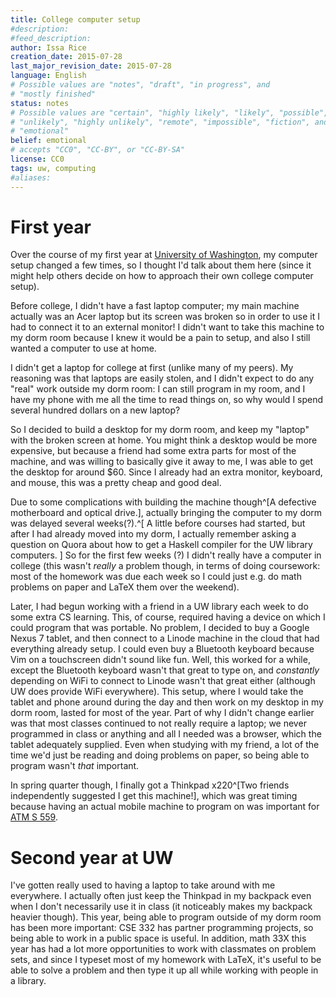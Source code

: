 ```yaml
---
title: College computer setup
#description: 
#feed_description: 
author: Issa Rice
creation_date: 2015-07-28
last_major_revision_date: 2015-07-28
language: English
# Possible values are "notes", "draft", "in progress", and
# "mostly finished"
status: notes
# Possible values are "certain", "highly likely", "likely", "possible",
# "unlikely", "highly unlikely", "remote", "impossible", "fiction", and
# "emotional"
belief: emotional
# accepts "CC0", "CC-BY", or "CC-BY-SA"
license: CC0
tags: uw, computing
#aliases: 
---
```


<!--- lol, bad writing ahead! proceed with caution -->

# First year

Over the course of my first year at [University of Washington](), my computer setup changed a few times, so I thought I'd talk about them here (since it might help others decide on how to approach their own college computer setup).

Before college, I didn't have a fast laptop computer; my main machine actually was an Acer laptop but its screen was broken so in order to use it I had to connect it to an external monitor! I didn't want to take this machine to my dorm room because I knew it would be a pain to setup, and also I still wanted a computer to use at home.

I didn't get a laptop for college at first (unlike many of my peers). My reasoning was that laptops are easily stolen, and I didn't expect to do any "real" work outside my dorm room: I can still program in my room, and I have my phone with me all the time to read things on, so why would I spend several hundred dollars on a new laptop?

So I decided to build a desktop for my dorm room, and keep my "laptop" with the broken screen at home.
You might think a desktop would be more expensive, but because a friend had some extra parts for most of the machine, and was willing to basically give it away to me, I was able to get the desktop for around $60.
Since I already had an extra monitor, keyboard, and mouse, this was a pretty cheap and good deal.

Due to some complications with building the machine though^[A defective motherboard and optical drive.], actually bringing the computer to my dorm was delayed several weeks(?).^[
    A little before courses had started, but after I had already moved into my dorm, I actually remember asking a question on Quora about how to get a Haskell compiler for the UW library computers.
]
So for the first few weeks (?) I didn't really have a computer in college (this wasn't *really* a problem though, in terms of doing coursework: most of the homework was due each week so I could just e.g. do math problems on paper and LaTeX them over the weekend).

Later, I had begun working with a friend in a UW library each week to do some extra CS learning.
This, of course, required having a device on which I could program that was portable.
No problem, I decided to buy a Google Nexus 7 tablet, and then connect to a Linode machine in the cloud that had everything already setup.
I could even buy a Bluetooth keyboard because Vim on a touchscreen didn't sound like fun.
Well, this worked for a while, except the Bluetooth keyboard wasn't that great to type on, and *constantly* depending on WiFi to connect to Linode wasn't that great either (although UW does provide WiFi everywhere).
This setup, where I would take the tablet and phone around during the day and then work on my desktop in my dorm room, lasted for most of the year.
Part of why I didn't change earlier was that most classes continued to not really require a laptop; we never programmed in class or anything and all I needed was a browser, which the tablet adequately supplied.
Even when studying with my friend, a lot of the time we'd just be reading and doing problems on paper, so being able to program wasn't *that* important.

In spring quarter though, I finally got a Thinkpad x220^[Two friends independently suggested I get this machine!], which was great timing because having an actual mobile machine to program on was important for [ATM S 559]().

# Second year at UW

I've gotten really used to having a laptop to take around
with me everywhere.
I actually often just keep the Thinkpad in my backpack even when I don't
necessarily use it in class (it noticeably makes my backpack heavier though).
This year, being able to program outside of my dorm room has been more
important: CSE 332 has partner programming projects, so being able to work in
a public space is useful.
In addition, math 33X this year has had a lot more opportunities to work with
classmates on problem sets, and since I typeset most of my homework with
LaTeX, it's useful to be able to solve a problem and then type it up all while
working with people in a library.
